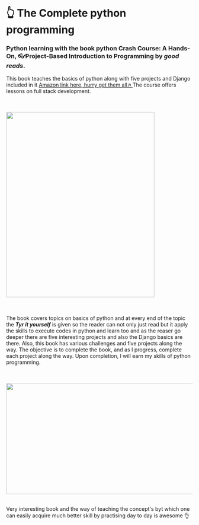<!DOCTYPE html>
<html lang="en">

<head>
    <meta charset="UTF-8">
    <meta name="viewport" content="width=device-width, initial-scale=1.0">
    <meta http-equiv="X-UA-Compatible" content="ie=edge">
    
</head>

<body>
    <h1>👆 The Complete python programming</h1>
    <h3> Python learning with the book python Crash Course: A Hands-On, 👓Project-Based Introduction to Programming by <strong><em>good reads</em></strong>.</h3>
    <p>This book teaches the basics of python along with five projects and Django included in it
        <a href="https://www.amazon.in/Python-Crash-Course-Hands-Project-Based-ebook/dp/B018UXJ9RI">Amazon link here, hurry get them all↗ </a> The course offers lessons on full stack development. </p><br><br>
    <img src="https://images-eu.ssl-images-amazon.com/images/I/51A4cWQgMtL.jpg" alt="" width="400px" height="500px"> <br><br><br>
    <p>The book covers topics on basics of python and at every end of the topic the <strong><em>Tyr it yourself</em></strong> is given so the reader can not only just read but it apply the skills to execute codes in python and learn too and as the reaser
        go deeper there are five interesting projects and also the Django basics are there. Also, this book has various challenges and five projects along the way. The objective is to complete the book, and as I progress, complete each project along the
        way. Upon completion, I will earn my skills of python programming.
    </p><br><br>
    <img src="https://encrypted-tbn0.gstatic.com/images?q=tbn:ANd9GcQbpM5FI3ZHCt2PMlAk5WlZKH-OxFckvxT2Rg2EHd0Hw4QcWcda&s" alt="" width="550px" height="300px">
    <br><br>
    <p>Very interesting book and the way of teaching the concept's byt which one can easily acquire much better skill by practising day to day is awesome 👌 </p>

</body>

</html>
